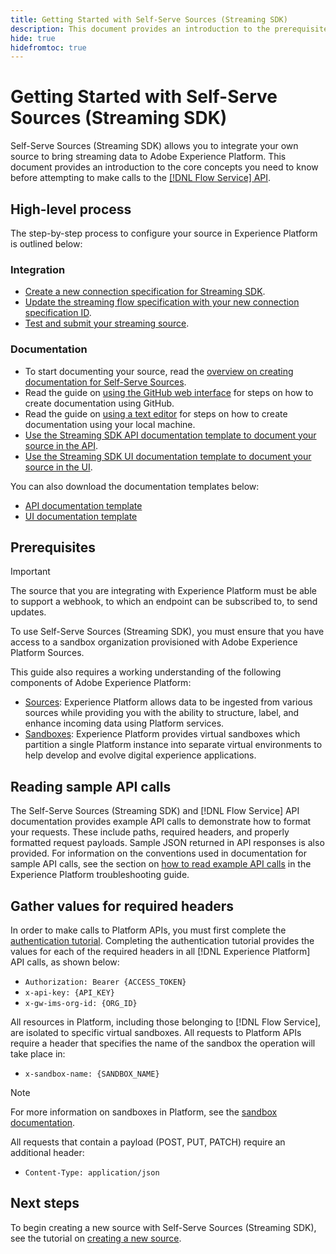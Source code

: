 ```yaml
---
title: Getting Started with Self-Serve Sources (Streaming SDK)
description: This document provides an introduction to the prerequisite information you need to know before attempting to create a new source using Self-Serve Sources (Streaming SDK).
hide: true
hidefromtoc: true
---
```

# Getting Started with Self-Serve Sources (Streaming SDK)

Self-Serve Sources (Streaming SDK) allows you to integrate your own source to bring streaming data to Adobe Experience Platform. This document provides an introduction to the core concepts you need to know before attempting to make calls to the [[!DNL Flow Service] API](https://www.adobe.io/apis/experienceplatform/home/api-reference.html#!acpdr/swagger-specs/flow-service.yaml).

## High-level process

The step-by-step process to configure your source in Experience Platform is outlined below:

### Integration

* [Create a new connection specification for Streaming SDK](create.md).
* [Update the streaming flow specification with your new connection specification ID](update-flow-specs.md).
* [Test and submit your streaming source](submit.md).

### Documentation

* To start documenting your source, read the [overview on creating documentation for Self-Serve Sources](../documentation/doc-overview.md).
* Read the guide on [using the GitHub web interface](../documentation/github.md) for steps on how to create documentation using GitHub.
* Read the guide on [using a text editor](../documentation/text-editor.md) for steps on how to create documentation using your local machine.
* [Use the Streaming SDK API documentation template to document your source in the API](streaming-template-api.md).
* [Use the Streaming SDK UI documentation template to document your source in the UI](streaming-template-ui.md).

You can also download the documentation templates below:

* [API documentation template](../assets/streaming/streaming-template-api.zip)
* [UI documentation template](../assets/streaming/streaming-template-ui.zip)

## Prerequisites

>[!IMPORTANT]
>
>The source that you are integrating with Experience Platform must be able to support a webhook, to which an endpoint can be subscribed to, to send updates.

To use Self-Serve Sources (Streaming SDK), you must ensure that you have access to a sandbox organization provisioned with Adobe Experience Platform Sources.

This guide also requires a working understanding of the following components of Adobe Experience Platform:

* [Sources](../../home.md): Experience Platform allows data to be ingested from various sources while providing you with the ability to structure, label, and enhance incoming data using Platform services.
* [Sandboxes](../../../sandboxes/home.md): Experience Platform provides virtual sandboxes which partition a single Platform instance into separate virtual environments to help develop and evolve digital experience applications.

## Reading sample API calls

The Self-Serve Sources (Streaming SDK) and [!DNL Flow Service] API documentation provides example API calls to demonstrate how to format your requests. These include paths, required headers, and properly formatted request payloads. Sample JSON returned in API responses is also provided. For information on the conventions used in documentation for sample API calls, see the section on [how to read example API calls](../../../landing/troubleshooting.md#how-do-i-format-an-api-request) in the Experience Platform troubleshooting guide.

## Gather values for required headers

In order to make calls to Platform APIs, you must first complete the [authentication tutorial](https://www.adobe.com/go/platform-api-authentication-en). Completing the authentication tutorial provides the values for each of the required headers in all [!DNL Experience Platform] API calls, as shown below:

* `Authorization: Bearer {ACCESS_TOKEN}`
* `x-api-key: {API_KEY}`
* `x-gw-ims-org-id: {ORG_ID}`

All resources in Platform, including those belonging to [!DNL Flow Service], are isolated to specific virtual sandboxes. All requests to Platform APIs require a header that specifies the name of the sandbox the operation will take place in:

* `x-sandbox-name: {SANDBOX_NAME}`

>[!NOTE]
>
>For more information on sandboxes in Platform, see the [sandbox documentation](../../../sandboxes/home.md). 

All requests that contain a payload (POST, PUT, PATCH) require an additional header:

* `Content-Type: application/json`

## Next steps

To begin creating a new source with Self-Serve Sources (Streaming SDK), see the tutorial on [creating a new source](./create.md).
